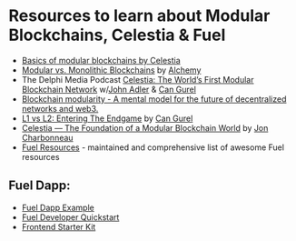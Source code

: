 # Resources to learn about Modular Blockchains, Celestia & Fuel

- [Basics of modular blockchains by Celestia](https://celestia.org/learn/basics-of-modular-blockchains/)
- [Modular vs. Monolithic Blockchains](https://www.alchemy.com/overviews/modular-vs-monolithic-blockchains) by [Alchemy](https://www.alchemy.com/)
- The Delphi Media Podcast [Celestia: The World’s First Modular Blockchain Network](https://www.youtube.com/watch?v=-EYRtqsTkZ4&ab_channel=DelphiMedia) w/[John Adler](https://twitter.com/jadler0 ) & [Can Gurel](https://twitter.com/CannnGurel)
- [Blockchain modularity - A mental model for the future of decentralized networks and web3.](https://nader.substack.com/p/blockchain-modularity-a-mental-model)
- [L1 vs L2: Entering The Endgame](https://members.delphidigital.io/reports/l1-vs-l2-entering-the-endgame/) by [Can Gurel](https://twitter.com/CannnGurel)
- [Celestia — The Foundation of a Modular Blockchain World](https://medium.com/@Jon_Charbonneau/celestia-the-foundation-of-a-modular-blockchain-world-95900fe2cfb0) by [Jon Charbonneau](https://twitter.com/jon_charb)
- [Fuel Resources](https://github.com/FuelLabs/awesome-fuel) - maintained and comprehensive list of awesome Fuel resources

## Fuel Dapp:
- [Fuel Dapp Example](https://github.com/luizstacio/fuel-dapp-example)
- [Fuel Developer Quickstart](https://fuellabs.github.io/fuel-docs/master/developer-quickstart.html)
- [Frontend Starter Kit](https://github.com/brech1/sway-frontend)
